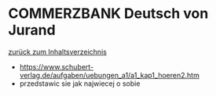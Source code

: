 # COMMERZBANK Deutsch von Jurand

[zurück zum Inhaltsverzeichnis](README.md)

- https://www.schubert-verlag.de/aufgaben/uebungen_a1/a1_kap1_hoeren2.htm
- przedstawic sie jak najwiecej o sobie
